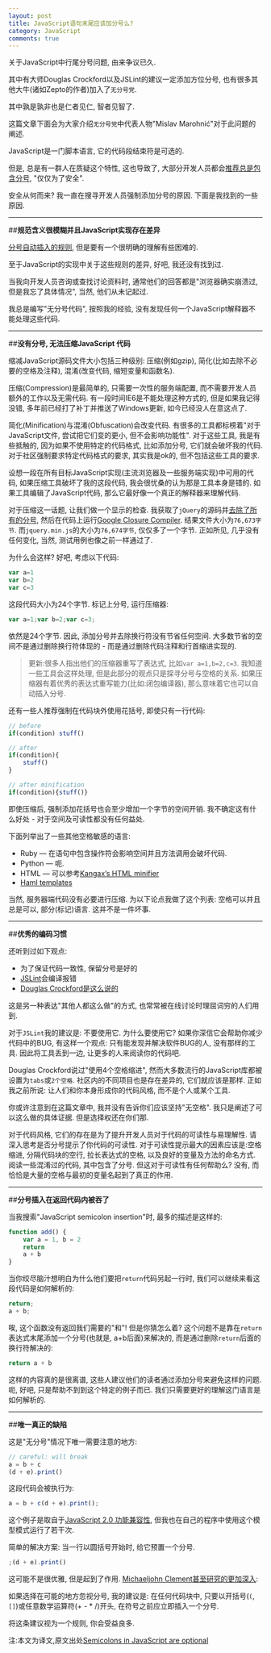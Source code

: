 ```yaml
---
layout: post
title: JavaScript语句末尾应该加分号么?
category: JavaScript
comments: true
---
```

关于JavaScript中行尾分号问题, 由来争议已久.</br>

其中有大师Douglas Crockford以及JSLint的建议一定添加方位分号, 也有很多其他大牛(诸如Zepto的作者)加入了`无分号党`.</br>

其中孰是孰非也是仁者见仁, 智者见智了.</br>

这篇文章下面会为大家介绍`无分号党`中代表人物"Mislav Marohnić"对于此问题的阐述.</br>



JavaScript是一门脚本语言, 它的代码段结束符是可选的.</br>

但是, 总是有一群人在质疑这个特性, 这也导致了, 大部分开发人员都会[推荐总是包含分号](http://stackoverflow.com/questions/444080/do-you-recommend-using-semicolons-after-every-statement-in-javascript), "仅仅为了安全".</br>

安全从何而来? 我一直在搜寻开发人员强制添加分号的原因. 下面是我找到的一些原因.

------

##**规范含义很模糊并且JavaScript实现存在差异**

[分号自动插入的规则](http://bclary.com/2004/11/07/#a-7.9), 但是要有一个很明确的理解有些困难的.</br>

至于JavaScript的实现中关于这些规则的差异, 好吧, 我还没有找到过.</br>

当我向开发人员咨询或查找讨论资料时, 通常他们的回答都是"浏览器确实崩溃过, 但是我忘了具体情况", 当然, 他们从未记起过.</br>

我总是编写"无分号代码", 按照我的经验, 没有发现任何一个JavaScript解释器不能处理这些代码.

------

##**没有分号, 无法压缩JavaScript 代码**

缩减JavaScript源码文件大小包括三种级别: 压缩(例如gzip), 简化(比如去除不必要的空格及注释), 混淆(改变代码, 缩短变量和函数名).</br>

压缩(Compression)是最简单的, 只需要一次性的服务端配置, 而不需要开发人员额外的工作以及无需代码. 有一段时间IE6是不能处理这种方式的, 但是如果我记得没错, 多年前已经打了补丁并推送了Windows更新, 如今已经没人在意这点了.</br>

简化(Minification)与混淆(Obfuscation)会改变代码. 有很多的工具都标榜着"对于JavaScript文件, 尝试把它们变的更小, 但不会影响功能性". 对于这些工具, 我是有些抵触的, 因为如果不使用特定的代码格式, 比如添加分号, 它们就会破坏我的代码. 对于社区强制要求特定代码格式的要求, 其实我是ok的, 但不包括这些工具的要求.</br>

设想一段在所有目标JavaScript实现(主流浏览器及一些服务端实现)中可用的代码, 如果压缩工具破坏了我的这段代码, 我会很忧桑的认为那是工具本身是错的. 如果工具编辑了JavaScript代码, 那么它最好像一个真正的解释器来理解代码.</br>

对于压缩这一话题, 让我们做一个显示的检查. 我获取了`jQuery`的源码并[去除了所有的分号](http://github.com/mislav/jquery/commit/4a2faf8987fc3fcb8aefc99def5b5ed2b4de190c), 然后在代码上运行[Google Closure Compiler](http://code.google.com/closure/compiler/). 结果文件大小为`76,673字节`. 而`jquery.min.js`的大小为`76,674字节`, 仅仅多了一个字节. 正如所见, 几乎没有任何变化, 当然, 测试用例也像之前一样通过了.</br>

为什么会这样? 好吧, 考虑以下代码:

``` js
var a=1
var b=2
var c=3
```

这段代码大小为24个字节. 标记上分号, 运行压缩器:

``` js
var a=1;var b=2;var c=3;
```

依然是24个字节. 因此, 添加分号并去除换行符没有节省任何空间. 大多数节省的空间不是通过删除换行符体现的 - 而是通过删除代码注释和行首缩进实现的.</br>

> 更新:很多人指出他们的压缩器重写了表达式, 比如`var a=1,b=2,c=3`. 我知道一些工具会这样处理, 但是此部分的观点只是探寻分号与空格的关系. 如果压缩器有着优秀的表达式重写能力(比如:闭包编译器), 那么意味着它也可以自动插入分号.</br>

还有一些人推荐强制在代码块外使用花括号, 即使只有一行代码:

``` js
// before
if(condition) stuff()

// after
if(condition){
	stuff()
}

// after minification
if(condition){stuff()}
```

即使压缩后, 强制添加花括号也会至少增加一个字节的空间开销. 我不确定这有什么好处 - 对于空间及可读性都没有任何益处.</br>

下面列举出了一些其他空格敏感的语言:

- Ruby — 在语句中包含操作符会影响空间并且方法调用会破坏代码.
- Python — 呃.
- HTML — 可以参考[Kangax’s HTML minifier](http://perfectionkills.com/experimenting-with-html-minifier/)
- [Haml templates](http://haml-lang.com/)

当然, 服务器端代码没有必要进行压缩. 为以下论点我做了这个列表: 空格可以并且总是可以, 部分(标记)语言. 这并不是一件坏事.

------

##**优秀的编码习惯**

还听到过如下观点:

- 为了保证代码一致性, 保留分号是好的
- [JSLint](http://www.jslint.com/)会编译报错
- [Douglas Crockford是这么说的](http://javascript.crockford.com/code.html)

这是另一种表达"其他人都这么做"的方式, 也常常被在线讨论时理屈词穷的人们用到.</br>

对于`JSLint`我的建议是: 不要使用它. 为什么要使用它? 如果你深信它会帮助你减少代码中的BUG, 有这样一个观点: 只有能发现并解决软件BUG的人, 没有那样的工具. 因此将工具丢到一边, 让更多的人来阅读你的代码吧.</br>

Douglas Crockford说过"使用4个空格缩进", 然而大多数流行的JavaScript库都被设置为`tabs`或`2个空格`. 社区内的不同项目也是存在差异的, 它们就应该是那样. 正如我之前所说: 让人们和你本身形成你的代码风格, 而不是个人或某个工具.</br>

你或许注意到在这篇文章中, 我并没有告诉你们应该坚持"无空格". 我只是阐述了可以这么做的具体证据. 但是选择权还在你们那.</br>

对于代码风格, 它们的存在是为了提升开发人员对于代码的可读性与易理解性. 请深入思考是否分号提示了你代码的可读性. 对于可读性提示最大的因素应该是:空格缩进, 分隔代码块的空行, 拉长表达式的空格, 以及良好的变量及方法的命名方式. 阅读一些混淆过的代码, 其中包含了分号. 但这对于可读性有任何帮助么? 没有, 而恰恰是大量的空格与最初的变量名起到了真正的作用.</br>

------

##**分号插入在返回代码内被吞了**

当我搜索"JavaScript semicolon insertion"时, 最多的描述是这样的:

``` js
function add() {
	var a = 1, b = 2
	return
	a + b
}
```
当你绞尽脑汁想明白为什么他们要把`return`代码另起一行时, 我们可以继续来看这段代码是如何解析的:

``` js
return;
a + b;
```
唉, 这个函数没有返回我们需要的"和"! 但是你猜怎么着? 这个问题不是靠在`return`表达式末尾添加一个分号(也就是, a+b后面)来解决的, 而是通过删除`return`后面的换行符解决的:

``` js
return a + b
```
这样的内容真的是很离谱, 这些人建议他们的读者通过添加分号来避免这样的问题. 呃, 好吧, 只是帮助不到到这个特定的例子而已. 我们只需要更好的理解这门语言是如何解析的.

------

##**唯一真正的缺陷**

这是"无分号"情况下唯一需要注意的地方:

``` js
// careful: will break
a = b + c
(d + e).print()
```
这段代码会被执行为:

``` js
a = b + c(d + e).print();
```
这个例子是取自于[JavaScript 2.0 功能兼容性](http://www.mozilla.org/js/language/js20-2000-07/rationale/syntax.html), 但我也在自己的程序中使用这个模型模式运行了若干次.</br>

简单的解决方案: 当一行以圆括号开始时, 给它预置一个分号.

``` js
;(d + e).print()
```
这可能不是很优雅, 但是起到了作用. [Michaeljohn Clement甚至研究的更加深入](http://inimino.org/~inimino/blog/javascript_semicolons):</br>

如果选择在可能的地方忽视分号, 我的建议是: 在任何代码块中, 只要以开括号(`(`,`[]`)或任意数学运算符(+ - * /)开头, 在符号之前应立即插入一个分号.</br>

将这条建议视为一个规则, 你会受益良多.</br>

注:本文为译文,原文出处[Semicolons in JavaScript are optional](http://mislav.uniqpath.com/2010/05/semicolons/)
